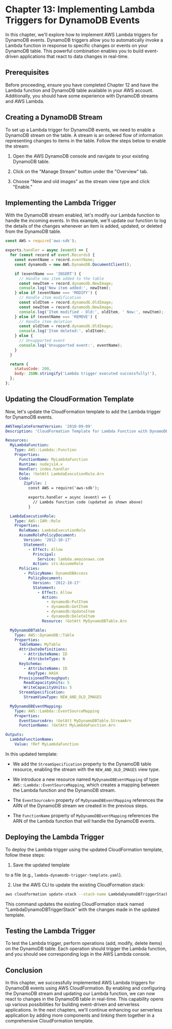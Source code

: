 # Chapter 13: Implementing Lambda Triggers for DynamoDB Events

In this chapter, we'll explore how to implement AWS Lambda triggers for DynamoDB events. DynamoDB triggers allow you to automatically invoke a Lambda function in response to specific changes or events on your DynamoDB table. This powerful combination enables you to build event-driven applications that react to data changes in real-time.

## Prerequisites

Before proceeding, ensure you have completed Chapter 12 and have the Lambda function and DynamoDB table available in your AWS account. Additionally, you should have some experience with DynamoDB streams and AWS Lambda.

## Creating a DynamoDB Stream

To set up a Lambda trigger for DynamoDB events, we need to enable a DynamoDB stream on the table. A stream is an ordered flow of information representing changes to items in the table. Follow the steps below to enable the stream:

1. Open the AWS DynamoDB console and navigate to your existing DynamoDB table.

2. Click on the "Manage Stream" button under the "Overview" tab.

3. Choose "New and old images" as the stream view type and click "Enable."

## Implementing the Lambda Trigger

With the DynamoDB stream enabled, let's modify our Lambda function to handle the incoming events. In this example, we'll update our function to log the details of the changes whenever an item is added, updated, or deleted from the DynamoDB table.

```javascript
const AWS = require('aws-sdk');

exports.handler = async (event) => {
  for (const record of event.Records) {
    const eventName = record.eventName;
    const dynamodb = new AWS.DynamoDB.DocumentClient();

    if (eventName === 'INSERT') {
      // Handle new item added to the table
      const newItem = record.dynamodb.NewImage;
      console.log('New item added:', newItem);
    } else if (eventName === 'MODIFY') {
      // Handle item modification
      const oldItem = record.dynamodb.OldImage;
      const newItem = record.dynamodb.NewImage;
      console.log('Item modified - Old:', oldItem, ' New:', newItem);
    } else if (eventName === 'REMOVE') {
      // Handle item deletion
      const oldItem = record.dynamodb.OldImage;
      console.log('Item deleted:', oldItem);
    } else {
      // Unsupported event
      console.log('Unsupported event:', eventName);
    }
  }

  return {
    statusCode: 200,
    body: JSON.stringify('Lambda trigger executed successfully!'),
  };
};
```

## Updating the CloudFormation Template

Now, let's update the CloudFormation template to add the Lambda trigger for DynamoDB events.

```yaml
AWSTemplateFormatVersion: '2010-09-09'
Description: 'CloudFormation Template for Lambda Function with DynamoDB Trigger'

Resources:
  MyLambdaFunction:
    Type: AWS::Lambda::Function
    Properties:
      FunctionName: MyLambdaFunction
      Runtime: nodejs14.x
      Handler: index.handler
      Role: !GetAtt LambdaExecutionRole.Arn
      Code:
        ZipFile: |
          const AWS = require('aws-sdk');

          exports.handler = async (event) => {
            // Lambda function code (updated as shown above)
          }

  LambdaExecutionRole:
    Type: AWS::IAM::Role
    Properties:
      RoleName: LambdaExecutionRole
      AssumeRolePolicyDocument:
        Version: '2012-10-17'
        Statement:
          - Effect: Allow
            Principal:
              Service: lambda.amazonaws.com
            Action: sts:AssumeRole
      Policies:
        - PolicyName: DynamoDBAccess
          PolicyDocument:
            Version: '2012-10-17'
            Statement:
              - Effect: Allow
                Action:
                  - dynamodb:PutItem
                  - dynamodb:GetItem
                  - dynamodb:UpdateItem
                  - dynamodb:DeleteItem
                Resource: !GetAtt MyDynamoDBTable.Arn

  MyDynamoDBTable:
    Type: AWS::DynamoDB::Table
    Properties:
      TableName: MyTable
      AttributeDefinitions:
        - AttributeName: ID
          AttributeType: N
      KeySchema:
        - AttributeName: ID
          KeyType: HASH
      ProvisionedThroughput:
        ReadCapacityUnits: 5
        WriteCapacityUnits: 5
      StreamSpecification:
        StreamViewType: NEW_AND_OLD_IMAGES

  MyDynamoDBEventMapping:
    Type: AWS::Lambda::EventSourceMapping
    Properties:
      EventSourceArn: !GetAtt MyDynamoDBTable.StreamArn
      FunctionName: !GetAtt MyLambdaFunction.Arn

Outputs:
  LambdaFunctionName:
    Value: !Ref MyLambdaFunction
```

In this updated template:

- We add the `StreamSpecification` property to the DynamoDB table resource, enabling the stream with the `NEW_AND_OLD_IMAGES` view type.

- We introduce a new resource named `MyDynamoDBEventMapping` of type `AWS::Lambda::EventSourceMapping`, which creates a mapping between the Lambda function and the DynamoDB stream.

- The `EventSourceArn` property of `MyDynamoDBEventMapping` references the ARN of the DynamoDB stream we created in the previous steps.

- The `FunctionName` property of `MyDynamoDBEventMapping` references the ARN of the Lambda function that will handle the DynamoDB events.

## Deploying the Lambda Trigger

To deploy the Lambda trigger using the updated CloudFormation template, follow these steps:

1. Save the updated template

 to a file (e.g., `lambda-dynamodb-trigger-template.yaml`).

2. Use the AWS CLI to update the existing CloudFormation stack:

```bash
aws cloudformation update-stack --stack-name LambdaDynamoDBTriggerStack --template-body file://lambda-dynamodb-trigger-template.yaml
```

This command updates the existing CloudFormation stack named "LambdaDynamoDBTriggerStack" with the changes made in the updated template.

## Testing the Lambda Trigger

To test the Lambda trigger, perform operations (add, modify, delete items) on the DynamoDB table. Each operation should trigger the Lambda function, and you should see corresponding logs in the AWS Lambda console.

## Conclusion

In this chapter, we successfully implemented AWS Lambda triggers for DynamoDB events using AWS CloudFormation. By enabling and configuring the DynamoDB stream and updating our Lambda function, we can now react to changes in the DynamoDB table in real-time. This capability opens up various possibilities for building event-driven and serverless applications. In the next chapters, we'll continue enhancing our serverless application by adding more components and linking them together in a comprehensive CloudFormation template.